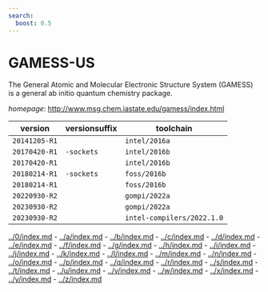 ```yaml
---
search:
  boost: 0.5
---
```

# GAMESS-US

The General Atomic and Molecular Electronic Structure System (GAMESS)  is a general ab initio quantum chemistry package.

*homepage*: <http://www.msg.chem.iastate.edu/gamess/index.html>

version | versionsuffix | toolchain
--------|---------------|----------
``20141205-R1`` |  | ``intel/2016a``
``20170420-R1`` | ``-sockets`` | ``intel/2016b``
``20170420-R1`` |  | ``intel/2016b``
``20180214-R1`` | ``-sockets`` | ``foss/2016b``
``20180214-R1`` |  | ``foss/2016b``
``20220930-R2`` |  | ``gompi/2022a``
``20230930-R2`` |  | ``gompi/2022a``
``20230930-R2`` |  | ``intel-compilers/2022.1.0``

[../0/index.md](0) - [../a/index.md](a) - [../b/index.md](b) - [../c/index.md](c) - [../d/index.md](d) - [../e/index.md](e) - [../f/index.md](f) - [../g/index.md](g) - [../h/index.md](h) - [../i/index.md](i) - [../j/index.md](j) - [../k/index.md](k) - [../l/index.md](l) - [../m/index.md](m) - [../n/index.md](n) - [../o/index.md](o) - [../p/index.md](p) - [../q/index.md](q) - [../r/index.md](r) - [../s/index.md](s) - [../t/index.md](t) - [../u/index.md](u) - [../v/index.md](v) - [../w/index.md](w) - [../x/index.md](x) - [../y/index.md](y) - [../z/index.md](z)

